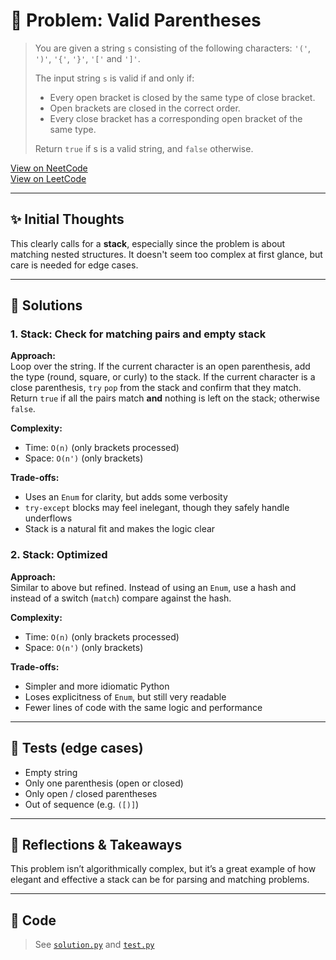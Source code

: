# 🧠 Problem: Valid Parentheses

> You are given a string `s` consisting of the following characters: `'('`,
> `')'`, `'{'`, `'}'`, `'['` and `']'`.
> 
> The input string `s` is valid if and only if:
> 
> - Every open bracket is closed by the same type of close bracket.
> - Open brackets are closed in the correct order.
> - Every close bracket has a corresponding open bracket of the same type.
> 
> Return `true` if s is a valid string, and `false` otherwise.

[View on NeetCode](https://neetcode.io/problems/validate-parentheses/)  
[View on LeetCode](https://leetcode.com/problems/valid-parentheses/)

---

## ✨ Initial Thoughts

This clearly calls for a **stack**, especially since the problem is about
matching nested structures. It doesn't seem too complex at first glance, but
care is needed for edge cases.

---

## 🚀 Solutions

### 1. Stack: Check for matching pairs and empty stack

**Approach:**  
Loop over the string. If the current character is an open parenthesis, add the
type (round, square, or curly) to the stack. If the current character is a close
parenthesis, `try` `pop` from the stack and confirm that they match. Return `true`
if all the pairs match **and** nothing is left on the stack; otherwise `false`.

**Complexity:**  
- Time: `O(n)` (only brackets processed)
- Space: `O(n')` (only brackets)

**Trade-offs:**  
- Uses an `Enum` for clarity, but adds some verbosity  
- `try-except` blocks may feel inelegant, though they safely handle underflows  
- Stack is a natural fit and makes the logic clear


### 2. Stack: Optimized

**Approach:**  
Similar to above but refined. Instead of using an `Enum`, use a hash and instead
of a switch (`match`) compare against the hash.

**Complexity:**  
- Time: `O(n)` (only brackets processed)
- Space: `O(n')` (only brackets)

**Trade-offs:**  
- Simpler and more idiomatic Python  
- Loses explicitness of `Enum`, but still very readable  
- Fewer lines of code with the same logic and performance

---

## 🧪 Tests (edge cases)

- Empty string
- Only one parenthesis (open or closed)
- Only open / closed parentheses
- Out of sequence (e.g. `([)]`)

---

## 📌 Reflections & Takeaways

This problem isn’t algorithmically complex, but it’s a great example of how
elegant and effective a stack can be for parsing and matching problems.

---

## 🧮 Code

> See [`solution.py`](./solution.py) and [`test.py`](./test.py)
